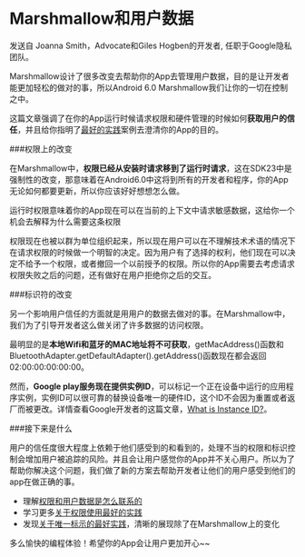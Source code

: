 # Marshmallow和用户数据

发送自 Joanna Smith，Advocate和Giles Hogben的开发者, 任职于Google隐私团队。

Marshmallow设计了很多改变去帮助你的App去管理用户数据，目的是让开发者能更加轻松的做对的事，所以Android 6.0 Marshmallow我们让你的一切在控制之中。

这篇文章强调了在你的App运行时候请求权限和硬件管理的时候如何**获取用户的信任**，并且给你指明了[最好的实践](http://developer.android.com/training/best-permissions-ids.html?utm_campaign=android_discussion_marshmallow_020116&utm_source=anddev&utm_medium=blog)案例去澄清你的App的目的。

###权限上的改变

在Marshmallow中，**权限已经从安装时请求移到了运行时请求**，这在SDK23中是强制性的改变，那意味着在Android6.0中这将到所有的开发者和程序，你的App无论如何都要更新，所以你应该好好想想怎么做。

运行时权限意味着你的App现在可以在当前的上下文中请求敏感数据，这给你一个机会去解释为什么需要这条权限

权限现在也被以群为单位组织起来，所以现在用户可以在不理解技术术语的情况下在请求权限的时候做一个明智的决定。因为用户有了选择的权利，他们现在可以决定不给予一个权限，或者撤回一个以前授予的权限。所以你的App需要去考虑请求权限失败之后的问题，还有做好在用户拒绝你之后的交互。

###标识符的改变

另一个影响用户信任的方面就是用用户的数据去做对的事。在Marshmallow中，我们为了引导开发者这么做关闭了许多数据的访问权限。

最明显的是**本地Wifi和蓝牙的MAC地址将不可获取**，getMacAddress()函数和BluetoothAdapter.getDefaultAdapter().getAddress()函数现在都会返回02:00:00:00:00:00。

然而，**Google play服务现在提供实例ID**，可以标记一个正在设备中运行的应用程序实例，实例ID可以很可靠的替换设备唯一的硬件ID，这个ID不会因为重置或者返厂而被更改。详情查看Google开发者的这篇文章，[What is Instance ID?](https://developers.google.com/instance-id/?utm_campaign=android_discussion_marshmallow_020116&utm_source=anddev&utm_medium=blog)。

###接下来是什么

用户的信任度很大程度上依赖于他们感受到的和看到的，处理不当的权限和标识控制会增加用户被追踪的风险。并且会让用户感觉你的App并不关心用户。所以为了帮助你解决这个问题，我们做了新的方案去帮助开发者让他们的用户感受到他们的app在做正确的事。

- 理解[权限和用户数据是怎么联系的](http://developer.android.com/training/articles/user-data-overview.html?utm_campaign=android_discussion_marshmallow_020116&utm_source=anddev&utm_medium=blog)
- 学习更多[关于权限使用最好的实践](http://developer.android.com/training/articles/user-data-permissions.html?utm_campaign=android_discussion_marshmallow_020116&utm_source=anddev&utm_medium=blog)
- 发现[关于唯一标示的最好实践](http://developer.android.com/training/articles/user-data-ids.html?utm_campaign=android_discussion_marshmallow_020116&utm_source=anddev&utm_medium=blog)，清晰的展现除了在Marshmallow上的变化

多么愉快的编程体验！希望你的App会让用户更加开心~~
